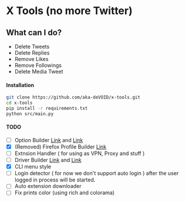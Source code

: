 # X Tools (no more Twitter)

## What can I do?

- Delete Tweets
- Delete Replies
- Remove Likes
- Remove Followings
- Delete Media Tweet

#### Installation

```sh
git clone https://github.com/aka-deVOID/x-tools.git
cd x-tools
pip install -r requirements.txt
python src/main.py
```

#### TODO

- [ ] Option Builder [Link](https://selenium-python.readthedocs.io/api.html#module-selenium.webdriver.firefox.options)
  and [Link](https://selenium-python.readthedocs.io/api.html#module-selenium.webdriver.firefox.options)
- [x] (Removed) Firefox Profile
  Builder [Link](https://selenium-python.readthedocs.io/api.html#module-selenium.webdriver.firefox.firefox_profile)
- [ ] Extnsion Handler ( for using as VPN, Proxy and stuff )
- [ ] Driver Builder [Link](https://selenium-python.readthedocs.io/api.html#module-selenium.webdriver.firefox.webdriver)
  and [Link](https://selenium-python.readthedocs.io/api.html#module-selenium.webdriver.firefox.webdriver)
- [x] CLI menu style
- [ ] Login detector ( for now we don't support auto login ) after the user logged in process will be started.
- [ ] Auto extension downloader
- [ ] Fix prints color (using rich and colorama)